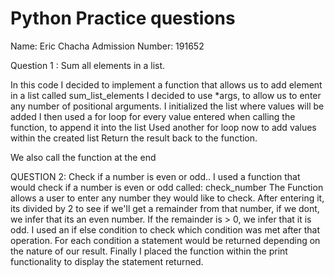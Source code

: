# Python Practice questions

Name: Eric Chacha 
Admission Number: 191652

Question 1 : Sum all elements in a list.

In this code I decided to implement a function that allows us to add element in a list called sum_list_elements
I decided to use *args, to allow us to enter any number of positional arguments.
I initialized the list where values will be added
I then used a for loop for every value entered when calling the function, to append it into the list
Used another for loop now to add  values within the created list
Return the result back to the function.

We also call the function at the end



QUESTION 2: Check if a number is even or odd..
I used a function that would check if a number is even or odd called: check_number
The Function allows a user to enter any number they would like to check.
After entering it, its divided by 2 to see if we'll get a remainder from that number, if we dont, we infer that its an even number. If the remainder is > 0, we infer that it is odd.
I used an if else condition to check which condition was  met after that operation. 
For each condition a statement would be returned depending on the nature of our result.
Finally I placed the function within the print functionality to display the statement returned. 
